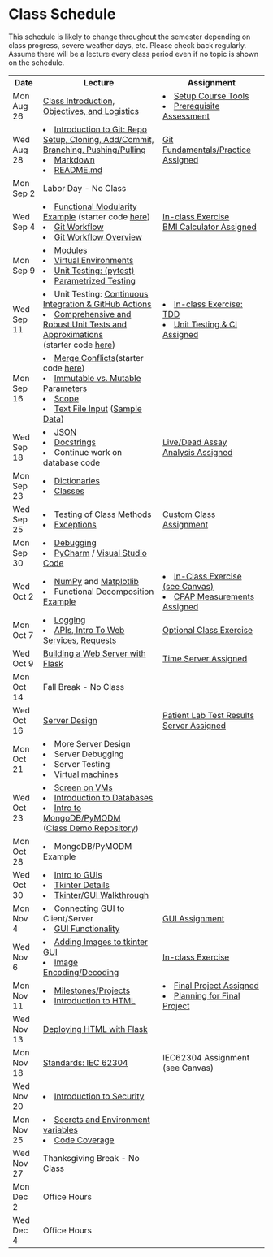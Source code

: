 # Class Schedule

This schedule is likely to change throughout the semester depending on class
progress, severe weather days, etc.  Please check back regularly.  Assume there 
will be a lecture every class period even if no topic is shown on the schedule.

<table>

<tr>
<th>Date</th>
<th>Lecture</th>
<th>Assignment</th>
</tr>

<tr>
<td>Mon Aug 26</td>
    <td><a href="Lectures/Intro_Lecture.md">Class Introduction, Objectives, and Logistics</a></td>
    <td>
      <li><a href="Assignments/01_tool_setup_git_intro.md">Setup Course Tools</a></li>
      <li><a href="Assignments/00_programming_assessment.md">Prerequisite Assessment</a></li>
</td>
</tr>

<tr>
<td>Wed Aug 28</td>
    <td>
      <li><a href="Lectures/intro_to_git.md">Introduction to Git:  Repo Setup, 
      Cloning, Add/Commit, Branching, Pushing/Pulling</a></li>     
      <li><a href="Resources/markdown.md">Markdown</a></li>
      <li><a href="Resources/Git/readme_files.md">README.md</a></li>
    </td>
    <td>
        <a href="Assignments/02_git_fundamentals_practice.md">Git Fundamentals/Practice Assigned</a>
        <!---Assignment #1 Assigned--->
    </td>  
</tr>

<tr>
<td>Mon Sep 2</td>
    <td>
        Labor Day - No Class
    </td>
</tr>

<tr>
<td>Wed Sep 4<br></td>
    <td>
  <li><a href="Lectures/modularity_example.md">Functional Modularity 
Example</a> (starter code <a href="https://github.com/dward2/modularity_example">here</a>)</li>
        <li><a href="Lectures/git_workflow.md">Git Workflow</a></li>
        <li><a href="Lectures/git_workflow_overview.md">Git Workflow Overview</a></li>    
   </td>
    <td>
        <a href="Lectures/git_workflow.md#LDL-Branch">In-class Exercise</a>
        <br>
        <!---Assignment #2 Assigned--->
        <a href="Assignments/BMICalculatorAssignment.md">BMI Calculator Assigned</a>
    </td>
</tr>

<tr>
<td>Mon Sep 9</td>
    <td>
        <li><a href="Lectures/modules.md">Modules</a></li> 
        <li><a href="Lectures/virtual_environments.md">Virtual Environments</a></li> 
        <li><a href="Lectures/unit_testing.md">Unit Testing: (pytest)</a></li>
        <li><a href="Lectures/robust_testing.md#testing-multiple-cases-using-parametrized-testing">Parametrized Testing</a></li>
    </td>
    <td>
    </td>
</tr>

<tr>
<td>Wed Sep 11</td> 
  <td>  
        <li>Unit Testing: <a href="Lectures/continuous_integration_github_actions.md">Continuous 
    Integration & GitHub Actions</a></li>
    <li><a href="Lectures/robust_testing.md">Comprehensive and Robust Unit Tests and Approximations</a></li>
    (starter code <a href="Lectures/unit_testing_code/weight_entry_starter_code.md">here</a>)
  </td>
  <td>
    <!---Assignment #3 Assigned--->
      <li><a href = "Lectures/unit_testing.md#exercise">In-class Exercise: TDD</a></li>
      <li><a href="Assignments/UnitTestingCIAssignment.md">Unit Testing & CI Assigned</a></li>
  </td>
</tr>

<tr>
<td>Mon Sep 16</td>
    <td>
        <li><a href="Resources/Git/MergeConflicts.md">Merge Conflicts</a>(starter code <a href="https://github.com/dward2/modularity_example/blob/main/output_readability.py">here</a>) </li>
        <li><a href="Lectures/parameters.md">Immutable vs. Mutable Parameters</a></li>
        <li><a href="Lectures/variable_scope.md">Scope</a></li>
        <li><a href="Lectures/file_input.md">Text File Input</a> (<a href="Lectures/lecture_files/blood_test_data.txt">Sample Data</a>)</li>
        <!---<li><a href="Lectures/lists.md">Lists</a></li>
        <li>For Loops</li>--->
    </td>
    <td>
    </td>
</tr>

<tr>
<td>Wed Sep 18</td>
    <td>
    <!---<li><a href="Lectures/git_workflow_more.md">Tags and 
Issues</a></li>--->
        <li><a href="Lectures/json.md">JSON</a></li>
        <li><a href="Lectures/docstrings.md">Docstrings</a></li>
        <li>Continue work on database code</li>
    </td>
    <td>
        <!---Assignment #4 Assigned--->
        <a href="Assignments/Live_Dead_Assay_Analysis">Live/Dead Assay Analysis Assigned</a>
    </td>
</tr>

<tr>
<td>Mon Sep 23</td>
    <td>
        <li><a href="Lectures/dictionaries.md">Dictionaries</a></li>
        <li><a href="Lectures/classes.md">Classes</a></li>
    </td>
    <td>
        <!---<a href="Lectures/dictionary_class_in_class_exercise.md">In Class Exercise</a>--->
    </td>
</tr>

<tr>
<td>Wed Sep 25</td>
    <td>
        <li>Testing of Class Methods</li>
        <li><a href="Lectures/exceptions_active_lecture.md">Exceptions</a></li>
</td>
    <td>
        <!---Assignment #5 Assigned-->
        <a href="Assignments/custom_class_assignment.md">Custom Class 
Assignment</a>
    </td>
</tr>

<tr>
<td>Mon Sep 30</td>
    <td>
        <li><a href="Lectures/debugging.md">Debugging</a></li> 
        <li><a href="Resources/PyCharm">PyCharm</a> / <a href="Resources/visual_studio_code.md">Visual Studio Code</a></li>
    </td>
    <td>
    </td>
</tr>

<tr>
<td>Wed Oct 2</td>
    <td>
        <li><a href="Lectures/numpy.md">NumPy</a> and 
        <a href="Lectures/matplotlib.md">Matplotlib</a></li>
        <li>Functional Decomposition <a href="Lectures/functional_decomposition_example.md">Example</a></li>
</td>
    <td>
        <li><a href="https://canvas.duke.edu/courses/38469/assignments/118984">
            In-Class Exercise (see Canvas)</a></li>
        <li><a href="Assignments/CPAP Measurements">CPAP Measurements 
            Assigned</a></li>
        <!---Assignment #6 Assigned--->
    </td>
</tr>

<tr>
<td>Mon Oct 7</td>
    <td>
        <li><a href="Lectures/logging.md">Logging</a></li>
        <li><a href="Lectures/apis_webservices_requests.md">
        APIs, Intro To Web Services, Requests</a></li>
    </td>
    <td>
        <a href="Lectures/name_server_project.md">Optional Class Exercise</a>
    </td>
</tr>

<tr>
<td>Wed Oct 9</td>
    <td> 
        <!---<a href="Lectures/sphinx.md">Sphinx</a>--->
        <a href="Lectures/flask_server_setup.md">
           Building a Web Server with Flask</a>
    </td>
    <td>
        <a href="Assignments/time_server_project.md">Time Server Assigned</a>
        <!---Assignment #7 Assigned--->
    </td>
</tr>

<tr>
<td>Mon Oct 14</td>
    <td>
        Fall Break - No Class
    </td>
    <td></td>
</tr>

<tr>
<td>Wed Oct 16</td>
    <td> 
      <a href="Lectures/server_code_design.md">Server Design</a>
    </td>
    <td>
        <a href="Assignments/patient_lab_test_results_server_assignment.md">Patient Lab Test Results Server Assigned</a>
        <!---Assignment #8 Assigned--->
    </td>
</tr>

<tr>
<td>Mon Oct 21</td>
    <td>
        <li>More Server Design</li>
        <li>Server Debugging</li>
        <li>Server Testing</li>
        <li><a href="Resources/virtual_machines.md">Virtual machines</a></li>
    </td>
    <td>
    </td>
</tr>

<tr>
<td>Wed Oct 23</td>
<td>
        <li><a href="Resources/WebServices/screen.md">Screen on VMs</a></li>
        <li><a href="Lectures/databases.md">Introduction to Databases</a></li>
        <li><a href="Lectures/databases.md#mongodb">Intro to MongoDB/PyMODM</a></li>      
      (<a href="https://github.com/dward2/mongo_db_jupyter_example">Class Demo  
        Repository</a>)

</td>
<td>
     
</td>

<tr>
<td>Mon Oct 28</td>
    <td>
      <li>MongoDB/PyMODM Example</li>
</td>    
    <td>
    <!---<a href="Lectures/database_class_work.md">In-Class Project</a>--->
    </td>
</tr>

<tr>
<td>Wed Oct 30</td>
    <td>
        <li><a href="Lectures/intro_to_gui.md">Intro to GUIs</a></li>
        <li><a href="Lectures/tkinter_details.md">Tkinter Details</a></li>
        <li><a href="Lectures/tkinter_walkthrough.md">Tkinter/GUI Walkthrough</a></li>
    </td>
    <td></td>
</tr>

<tr>
<td>Mon Nov 4</td>
    <td>
        <li>Connecting GUI to Client/Server</li>
        <li><a href="Lectures/tkinter_walkthrough.md#gui-functionality">GUI Functionality</a></li>
    </td>
    <td>
        <!---Assignment #9 Assigned--->
        <a href="Assignments/gui_assignment.md">GUI Assignment</a>
    </td> 
</tr>

<tr>
<td>Wed Nov 6</td>
    <td>
        <li><a href="Resources/tkinter_images.md">Adding Images to tkinter 
GUI</a></li>
        <li><a href="Lectures/image_encoding_decoding.md">Image 
Encoding/Decoding</a></li>
</td>
    <td>
      <a href="Lectures/image_encoding_decoding.md#image-server-api-for-in-class-work">
        In-class Exercise</a>
    </td>
</tr>

<tr>
<td>Mon Nov 11</td>
    <td>
        <li><a href="Lectures/github_teams.md">Milestones/Projects</a></li>
        <li><a href="Resources/WebInterface">Introduction to HTML</a></li>
    </td>
    <td>
        <!----Final Project Assigned---->
      <li><a href="Assignments/final_image_processor.md">Final Project Assigned</a></li>
      <li><a href="Lectures/github_teams.md#Final-Project-Planning">Planning for Final Project</a></li>
    </td>
</tr>

<tr>
<td>Wed Nov 13</td>
    <td>
            <a href="Resources/WebInterface/web_interface_with_flask.md">Deploying HTML with Flask</a>
    </td>
    <td>
    </td>
</tr>

<tr>
<td>Mon Nov 18</td>
    <td>
       <a href="Resources/standards.md">Standards: </a>
       <a href="https://en.wikipedia.org/wiki/IEC_62304">IEC 62304</a>
    </td>
    <td>
       IEC62304 Assignment (see Canvas)
    </td>
</tr>

<tr>
<td>Wed Nov 20</td>
    <td>
              <li><a href="Lectures/intro_to_security.md">Introduction to Security</a></li> 
</td> 
    <td>
    </td>
</tr>

<tr>
<td>Mon Nov 25</td>
    <td>
      <!---<li>Software Development Methodologies & Other Terminology</li>--->
      <li><a href="Lectures/secrets_and_environment_variables.md">
           Secrets and Environment variables</a></li>
      <li><a href="Resources/coverage.md">Code Coverage</a></li>
    </td>
    <td></td>
</tr>

<tr>
<td>Wed Nov 27</td>
    <td>
        Thanksgiving Break - No Class
    </td>
    <td></td>
</tr>

<tr>
<td>Mon Dec 2</td>
    <td>
        Office Hours</li>
    </td>
    <td></td>
</tr>

<tr>
<td>Wed Dec 4</td>
    <td>
        Office Hours
    </td>
    <td></td>
</tr>
<!---
<tr>
<td>Wed Apr 24</td>
<td>Last Day of Class</td>
<td></td>
</tr>
--->

  

</table>
